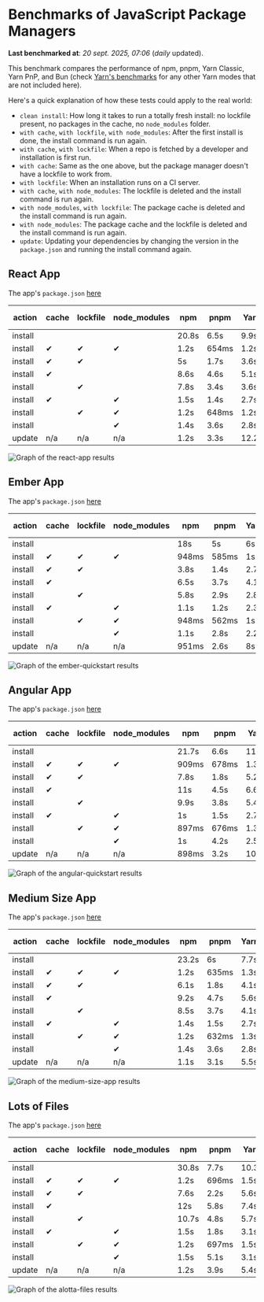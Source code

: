# Benchmarks of JavaScript Package Managers

**Last benchmarked at**: _20 sept. 2025, 07:06_ (_daily_ updated).

This benchmark compares the performance of npm, pnpm, Yarn Classic, Yarn PnP, and Bun (check [Yarn's benchmarks](https://yarnpkg.com/benchmarks) for any other Yarn modes that are not included here).

Here's a quick explanation of how these tests could apply to the real world:

- `clean install`: How long it takes to run a totally fresh install: no lockfile present, no packages in the cache, no `node_modules` folder.
- `with cache`, `with lockfile`, `with node_modules`: After the first install is done, the install command is run again.
- `with cache`, `with lockfile`: When a repo is fetched by a developer and installation is first run.
- `with cache`: Same as the one above, but the package manager doesn't have a lockfile to work from.
- `with lockfile`: When an installation runs on a CI server.
- `with cache`, `with node_modules`: The lockfile is deleted and the install command is run again.
- `with node_modules`, `with lockfile`: The package cache is deleted and the install command is run again.
- `with node_modules`: The package cache and the lockfile is deleted and the install command is run again.
- `update`: Updating your dependencies by changing the version in the `package.json` and running the install command again.

## React App

The app's `package.json` [here](./fixtures/react-app/package.json)

| action  | cache | lockfile | node_modules| npm | pnpm | Yarn | Yarn PnP | Bun |
| ---     | ---   | ---      | ---         | --- | ---  | ---  | ---      | --- |
| install |       |          |             | 20.8s | 6.5s | 9.9s | 2.8s | 1.4s |
| install | ✔     | ✔        | ✔           | 1.2s | 654ms | 1.2s | n/a | 34ms |
| install | ✔     | ✔        |             | 5s | 1.7s | 3.6s | 997ms | 432ms |
| install | ✔     |          |             | 8.6s | 4.6s | 5.1s | 2.5s | 416ms |
| install |       | ✔        |             | 7.8s | 3.4s | 3.6s | 999ms | 413ms |
| install | ✔     |          | ✔           | 1.5s | 1.4s | 2.7s | n/a | 33ms |
| install |       | ✔        | ✔           | 1.2s | 648ms | 1.2s | n/a | 30ms |
| install |       |          | ✔           | 1.4s | 3.6s | 2.8s | n/a | 30ms |
| update  | n/a | n/a | n/a | 1.2s | 3.3s | 12.2s | 3.3s | 34ms |

<img alt="Graph of the react-app results" src="results/img/react-app.svg" />

## Ember App

The app's `package.json` [here](./fixtures/ember-quickstart/package.json)

| action  | cache | lockfile | node_modules| npm | pnpm | Yarn | Yarn PnP | Bun |
| ---     | ---   | ---      | ---         | --- | ---  | ---  | ---      | --- |
| install |       |          |             | 18s | 5s | 6s | 2.4s | 1s |
| install | ✔     | ✔        | ✔           | 948ms | 585ms | 1s | n/a | 26ms |
| install | ✔     | ✔        |             | 3.8s | 1.4s | 2.7s | 872ms | 344ms |
| install | ✔     |          |             | 6.5s | 3.7s | 4.1s | 2.1s | 340ms |
| install |       | ✔        |             | 5.8s | 2.9s | 2.8s | 868ms | 332ms |
| install | ✔     |          | ✔           | 1.1s | 1.2s | 2.3s | n/a | 26ms |
| install |       | ✔        | ✔           | 948ms | 562ms | 1s | n/a | 24ms |
| install |       |          | ✔           | 1.1s | 2.8s | 2.2s | n/a | 23ms |
| update  | n/a | n/a | n/a | 951ms | 2.6s | 8s | 2.9s | 26ms |

<img alt="Graph of the ember-quickstart results" src="results/img/ember-quickstart.svg" />

## Angular App

The app's `package.json` [here](./fixtures/angular-quickstart/package.json)

| action  | cache | lockfile | node_modules| npm | pnpm | Yarn | Yarn PnP | Bun |
| ---     | ---   | ---      | ---         | --- | ---  | ---  | ---      | --- |
| install |       |          |             | 21.7s | 6.6s | 11s | 2.9s | 1.6s |
| install | ✔     | ✔        | ✔           | 909ms | 678ms | 1.3s | n/a | 28ms |
| install | ✔     | ✔        |             | 7.8s | 1.8s | 5.2s | 1.2s | 832ms |
| install | ✔     |          |             | 11s | 4.5s | 6.6s | 2.4s | 803ms |
| install |       | ✔        |             | 9.9s | 3.8s | 5.4s | 1.2s | 817ms |
| install | ✔     |          | ✔           | 1s | 1.5s | 2.7s | n/a | 28ms |
| install |       | ✔        | ✔           | 897ms | 676ms | 1.3s | n/a | 25ms |
| install |       |          | ✔           | 1s | 4.2s | 2.5s | n/a | 25ms |
| update  | n/a | n/a | n/a | 898ms | 3.2s | 10.7s | 3s | 33ms |

<img alt="Graph of the angular-quickstart results" src="results/img/angular-quickstart.svg" />

## Medium Size App

The app's `package.json` [here](./fixtures/medium-size-app/package.json)

| action  | cache | lockfile | node_modules| npm | pnpm | Yarn | Yarn PnP | Bun |
| ---     | ---   | ---      | ---         | --- | ---  | ---  | ---      | --- |
| install |       |          |             | 23.2s | 6s | 7.7s | 3.1s | 1.5s |
| install | ✔     | ✔        | ✔           | 1.2s | 635ms | 1.3s | n/a | 30ms |
| install | ✔     | ✔        |             | 6.1s | 1.8s | 4.1s | 1.2s | 469ms |
| install | ✔     |          |             | 9.2s | 4.7s | 5.6s | 2.5s | 466ms |
| install |       | ✔        |             | 8.5s | 3.7s | 4.1s | 1.2s | 451ms |
| install | ✔     |          | ✔           | 1.4s | 1.5s | 2.7s | n/a | 30ms |
| install |       | ✔        | ✔           | 1.2s | 632ms | 1.3s | n/a | 27ms |
| install |       |          | ✔           | 1.4s | 3.6s | 2.8s | n/a | 27ms |
| update  | n/a | n/a | n/a | 1.1s | 3.1s | 5.5s | 2.4s | 38ms |

<img alt="Graph of the medium-size-app results" src="results/img/medium-size-app.svg" />

## Lots of Files

The app's `package.json` [here](./fixtures/alotta-files/package.json)

| action  | cache | lockfile | node_modules| npm | pnpm | Yarn | Yarn PnP | Bun |
| ---     | ---   | ---      | ---         | --- | ---  | ---  | ---      | --- |
| install |       |          |             | 30.8s | 7.7s | 10.3s | 3.5s | 1.7s |
| install | ✔     | ✔        | ✔           | 1.2s | 696ms | 1.5s | n/a | 39ms |
| install | ✔     | ✔        |             | 7.6s | 2.2s | 5.6s | 1.3s | 699ms |
| install | ✔     |          |             | 12s | 5.8s | 7.4s | 2.9s | 702ms |
| install |       | ✔        |             | 10.7s | 4.8s | 5.7s | 1.3s | 701ms |
| install | ✔     |          | ✔           | 1.5s | 1.8s | 3.1s | n/a | 38ms |
| install |       | ✔        | ✔           | 1.2s | 697ms | 1.5s | n/a | 34ms |
| install |       |          | ✔           | 1.5s | 5.1s | 3.1s | n/a | 35ms |
| update  | n/a | n/a | n/a | 1.2s | 3.9s | 5.4s | 3.1s | 96ms |

<img alt="Graph of the alotta-files results" src="results/img/alotta-files.svg" />